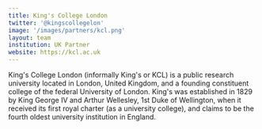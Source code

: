 ```yaml
---
title: King's College London
twitter: '@kingscollegelon'
image: '/images/partners/kcl.png'
layout: team
institution: UK Partner
website: https://kcl.ac.uk
---
```


King's College London (informally King's or KCL) is a public research university located in London, United Kingdom, and a founding constituent college of the federal University of London. King's was established in 1829 by King George IV and Arthur Wellesley, 1st Duke of Wellington, when it received its first royal charter (as a university college), and claims to be the fourth oldest university institution in England.
